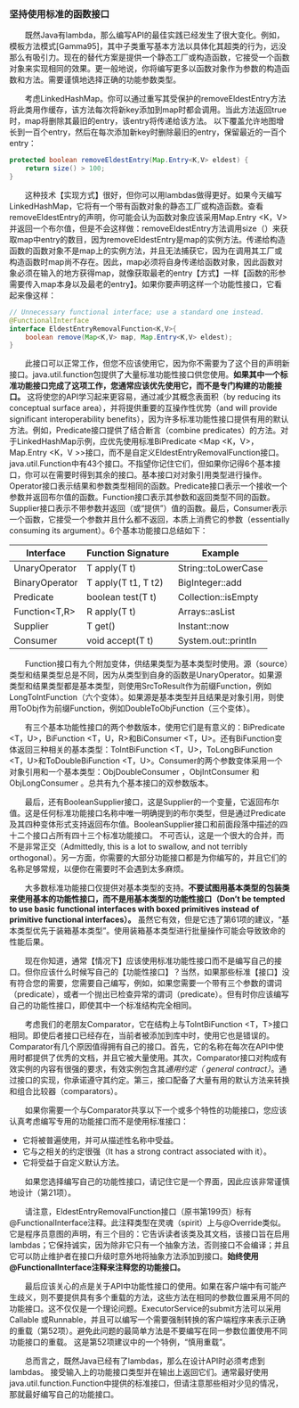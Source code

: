 ### 坚持使用标准的函数接口

&emsp;&emsp;既然Java有lambda，那么编写API的最佳实践已经发生了很大变化。例如，模板方法模式\[Gamma95\]，其中子类重写基本方法以具体化其超类的行为，远没那么有吸引力。现在的替代方案是提供一个静态工厂或构造函数，它接受一个函数对象来实现相同的效果。更一般地说，你将编写更多以函数对象作为参数的构造函数和方法。需要谨慎地选择正确的功能参数类型。

&emsp;&emsp;考虑LinkedHashMap。你可以通过重写其受保护的removeEldestEntry方法将此类用作缓存，该方法每次将新key添加到map时都会调用。当此方法返回true时，map将删除其最旧的entry，该entry将传递给该方法。 以下覆盖允许地图增长到一百个entry，然后在每次添加新key时删除最旧的entry，保留最近的一百个entry：

```java
protected boolean removeEldestEntry(Map.Entry<K,V> eldest) {
    return size() > 100;
}
```

&emsp;&emsp;这种技术【实现方式】很好，但你可以用lambdas做得更好。如果今天编写LinkedHashMap，它将有一个带有函数对象的静态工厂或构造函数。查看removeEldestEntry的声明，你可能会认为函数对象应该采用Map.Entry <K，V>并返回一个布尔值，但是不会这样做：removeEldestEntry方法调用size（）来获取map中entry的数目，因为removeEldestEntry是map的实例方法。传递给构造函数的函数对象不是map上的实例方法，并且无法捕获它，因为在调用其工厂或构造函数时map尚不存在。因此，map必须将自身传递给函数对象，因此函数对象必须在输入的地方获得map，就像获取最老的entry【方式】一样【函数的形参需要传入map本身以及最老的entry】。如果你要声明这样一个功能性接口，它看起来像这样：

```java
// Unnecessary functional interface; use a standard one instead.
@FunctionalInterface
interface EldestEntryRemovalFunction<K,V>{
    boolean remove(Map<K,V> map, Map.Entry<K,V> eldest);
}
```

&emsp;&emsp;此接口可以正常工作，但您不应该使用它，因为你不需要为了这个目的声明新接口。java.util.function包提供了大量标准功能性接口供您使用。**如果其中一个标准功能接口完成了这项工作，您通常应该优先使用它，而不是专门构建的功能接口。** 这将使您的API学习起来更容易，通过减少其概念表面积（by reducing its conceptual surface area），并将提供重要的互操作性优势（and will provide significant interoperability benefits），因为许多标准功能性接口提供有用的默认方法。例如，Predicate接口提供了结合断言（combine predicates）的方法。对于LinkedHashMap示例，应优先使用标准BiPredicate <Map <K，V>，Map.Entry <K，V >>接口，而不是自定义EldestEntryRemovalFunction接口。java.util.Function中有43个接口。不指望你记住它们，但如果你记得6个基本接口，你可以在需要时得到其余的接口。基本接口对对象引用类型进行操作。Operator接口表示结果和参数类型相同的函数。Predicate接口表示一个接收一个参数并返回布尔值的函数。Function接口表示其参数和返回类型不同的函数。Supplier接口表示不带参数并返回（或“提供”）值的函数。最后，Consumer表示一个函数，它接受一个参数并且什么都不返回，本质上消费它的参数（essentially consuming its argument）。6个基本功能接口总结如下：

Interface | Function Signature | Example
------------ | ------------- | ------------
UnaryOperator<T> | T apply(T t) | String::toLowerCase
BinaryOperator<T> | T apply(T t1, T t2) | BigInteger::add
Predicate<T> | boolean test(T t) | Collection::isEmpty
Function<T,R> | R apply(T t) | Arrays::asList
Supplier<T> | T get() | Instant::now
Consumer<T> | void accept(T t) | System.out::println

&emsp;&emsp;Function接口有九个附加变体，供结果类型为基本类型时使用。源（source）类型和结果类型总是不同，因为从类型到自身的函数是UnaryOperator。如果源类型和结果类型都是基本类型，则使用SrcToResult作为前缀Function，例如LongToIntFunction（六个变体）。如果源是基本类型并且结果是对象引用，则使用<Src>ToObj作为前缀Function，例如DoubleToObjFunction（三个变体）。

&emsp;&emsp;有三个基本功能性接口的两个参数版本，使用它们是有意义的：BiPredicate <T，U>，BiFunction <T，U，R>和BiConsumer <T，U>。还有BiFunction变体返回三种相关的基本类型：ToIntBiFunction <T，U>，ToLongBiFunction <T，U>和ToDoubleBiFunction <T，U>。Consumer的两个参数变体采用一个对象引用和一个基本类型：ObjDoubleConsumer <T>，ObjIntConsumer <T>和ObjLongConsumer <T>。总共有九个基本接口的双参数版本。

&emsp;&emsp;最后，还有BooleanSupplier接口，这是Supplier的一个变量，它返回布尔值。这是任何标准功能接口名称中唯一明确提到的布尔类型，但是通过Predicate及其四种变体形式支持返回布尔值。BooleanSupplier接口和前面段落中描述的四十二个接口占所有四十三个标准功能接口。 不可否认，这是一个很大的合并，而不是非常正交（Admittedly, this is a lot to swallow, and not terribly orthogonal）。另一方面，你需要的大部分功能接口都是为你编写的，并且它们的名称足够常规，以便你在需要时不会遇到太多麻烦。

&emsp;&emsp;大多数标准功能接口仅提供对基本类型的支持。**不要试图用基本类型的包装类来使用基本的功能性接口，而不是用基本类型的功能性接口（Don’t be tempted to use basic functional interfaces with boxed primitives instead of primitive functional interfaces）。** 虽然它有效，但是它违了第61项的建议，“基本类型优先于装箱基本类型”。使用装箱基本类型进行批量操作可能会导致致命的性能后果。

&emsp;&emsp;现在你知道，通常【情况下】应该使用标准功能性接口而不是编写自己的接口。但你应该什么时候写自己的【功能性接口】？当然，如果那些标准【接口】没有符合您的需要，您需要自己编写，例如，如果您需要一个带有三个参数的谓词（predicate），或者一个抛出已检查异常的谓词（predicate）。但有时你应该编写自己的功能性接口，即使其中一个标准结构完全相同。

&emsp;&emsp;考虑我们的老朋友Comparator<T>，它在结构上与ToIntBiFunction <T，T>接口相同。即使后者接口已经存在，当前者被添加到库中时，使用它也是错误的。Comparator有几个原因值得拥有自己的接口。首先，它的名称在每次在API中使用时都提供了优秀的文档，并且它被大量使用。其次，Comparator接口对构成有效实例的内容有很强的要求，有效实例包含其*通用约定（ general contract）*。通过接口的实现，你承诺遵守其约定。第三，接口配备了大量有用的默认方法来转换和组合比较器（comparators）。

&emsp;&emsp;如果你需要一个与Comparator共享以下一个或多个特性的功能接口，您应该认真考虑编写专用的功能接口而不是使用标准接口：

- 它将被普遍使用，并可从描述性名称中受益。
- 它与之相关的约定很强（It has a strong contract associated with it）。
- 它将受益于自定义默认方法。

&emsp;&emsp;如果您选择编写自己的功能性接口，请记住它是一个界面，因此应该非常谨慎地设计（第21项）。

&emsp;&emsp;请注意，EldestEntryRemovalFunction接口（原书第199页）标有@FunctionalInterface注释。此注释类型在灵魂（spirit）上与@Override类似。它是程序员意图的声明，有三个目的：它告诉读者该类及其文档，该接口旨在启用lambdas；它保持诚实，因为除非它只有一个抽象方法，否则接口不会编译；并且它可以防止维护者在接口升级时意外地将抽象方法添加到接口。**始终使用@FunctionalInterface注释来注释您的功能接口。**

&emsp;&emsp;最后应该关心的点是关于API中功能性接口的使用。如果在客户端中有可能产生歧义，则不要提供具有多个重载的方法，这些方法在相同的参数位置采用不同的功能接口。这不仅仅是一个理论问题。ExecutorService的submit方法可以采用Callable <T>或Runnable，并且可以编写一个需要强制转换的客户端程序来表示正确的重载（第52项）。避免此问题的最简单方法是不要编写在同一参数位置使用不同功能接口的重载。 这是第52项建议中的一个特例，“慎用重载”。

&emsp;&emsp;总而言之，既然Java已经有了lambdas，那么在设计API时必须考虑到lambdas。 接受输入上的功能接口类型并在输出上返回它们。通常最好使用java.util.function.Function中提供的标准接口，但请注意那些相对少见的情况，那就最好编写自己的功能接口。